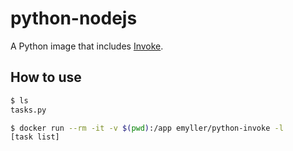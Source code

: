 # python-nodejs

A Python image that includes [Invoke](https://github.com/pyinvoke/invoke/).


## How to use

```sh
$ ls
tasks.py

$ docker run --rm -it -v $(pwd):/app emyller/python-invoke -l
[task list]
```
